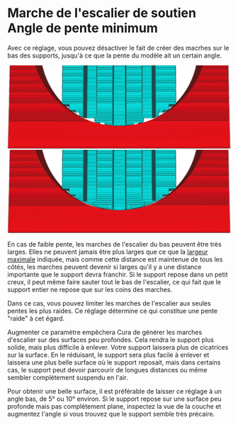Marche de l'escalier de soutien Angle de pente minimum
====
Avec ce réglage, vous pouvez désactiver le fait de créer des macrhes sur le bas des supports, jusqu'à ce que la pente du modèle ait un certain angle.

![Marche d'escalier désactivée jusqu'à ce que la pente soit de 10°](../../../articles/images/support_bottom_stair_step_min_slope_10.png)
![Marche d'escalier désactivée jusqu'à ce que la pente soit de 30°](../../../articles/images/support_bottom_stair_step_min_slope_30.png)

En cas de faible pente, les marches de l'escalier du bas peuvent être très larges. Elles ne peuvent jamais être plus larges que ce que la [largeur maximale](support_bottom_stair_step_width.md) indiquée, mais comme cette distance est maintenue de tous les côtés, les marches peuvent devenir si larges qu'il y a une distance importante que le support devra franchir. Si le support repose dans un petit creux, il peut même faire sauter tout le bas de l'escalier, ce qui fait que le support entier ne repose que sur les coins des marches.

Dans ce cas, vous pouvez limiter les marches de l'escalier aux seules pentes les plus raides. Ce réglage détermine ce qui constitue une pente "raide" à cet égard.

Augmenter ce paramètre empêchera Cura de générer les marches d'escalier sur des surfaces peu profondes. Cela rendra le support plus solide, mais plus difficile à enlever. Votre support laissera plus de cicatrices sur la surface. En le réduisant, le support sera plus facile à enlever et laissera une plus belle surface où le support reposait, mais dans certains cas, le support peut devoir parcourir de longues distances ou même sembler complètement suspendu en l'air.

Pour obtenir une belle surface, il est préférable de laisser ce réglage à un angle bas, de 5° ou 10° environ. Si le support repose sur une surface peu profonde mais pas complètement plane, inspectez la vue de la couche et augmentez l'angle si vous trouvez que le support semble très précaire.
